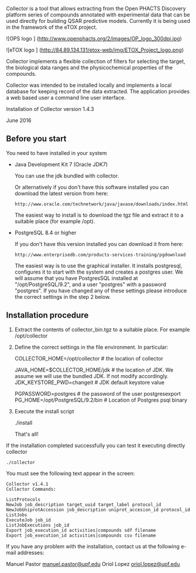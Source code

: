 
Collector is a tool that allows extracting from the Open PHACTS Discovery platform series of compounds annotated with experimental data that can be used directly for building QSAR predictive models. Currently it is being used in the framework of the eTOX project.

![OPS logo ] (http://www.openphacts.org/2/images/OP_logo_300dpi.jpg)

![eTOX logo ] (http://84.89.134.131/etox-web/img/ETOX_Project_logo.png)

Collector implements a flexible collection of filters for selecting the target, the biological data ranges and the physicochemical properties of the compounds.

Collector was intended to be installed locally and implements a local database for keeping record of the data extracted. The application provides a web based user a command line user interface. 

Installation of Collector version 1.4.3

June 2016

Before you start
----------------
You need to have installed in your system

- Java Development Kit 7 (Oracle JDK7)
  
   You can use the jdk bundled with collector.

   Or alternatively if you don't have this software installed you can download the latest version from here:

      http://www.oracle.com/technetwork/java/javase/downloads/index.html

   The easiest way to install is to download the tgz file and extract it to a suitable place (for example /opt).


- PostgreSQL 8.4 or higher

   If you don't have this version installed you can download it from here:

      http://www.enterprisedb.com/products-services-training/pgdownload

   The easiest way is to use the graphical installer. It installs postgresql, configures it to start with the system and creates a postgres user.
   We will assume that you have PostgresSQL installed at "/opt/PostgreSQL/9.2", and a user "postgres" with a password "postgres". 
   If you have changed any of these settings please introduce the correct settings in the step 2 below.


Installation procedure
----------------------

1. Extract the contents of collector_bin.tgz to a suitable place. For example /opt/collector

2. Define the correct settings in the file environment. In particular:

	COLLECTOR_HOME=/opt/collector # the location of collector

	JAVA_HOME=$COLLECTOR_HOME/jdk # the location of JDK. We assume we will use the bundled JDK. If not modify accordingly.
	JDK_KEYSTORE_PWD=changeit # JDK default keystore value
    
	PGPASSWORD=postgres # the password of the user postgresexport
	PG_HOME=/opt/PostgreSQL/9.2/bin # Location of Postgres psql binary

4. Execute the install script

	./install

	That's all!

If the installation completed successfully you can test it executing directly collector

	./collector

You must see the following text appear in the screen:

	Collector v1.4.1
	Collector Commands:

	ListProtocols
	NewJob job_description target_uuid target_label protocol_id
	NewJobUniprotAccession job_description uniprot_accesion_id protocol_id
	ListJobs
	ExecuteJob job_id
	ListJobExecutions job_id
	Export job_execution_id activities|compounds sdf filename
	Export job_execution_id activities|compounds csv filename

If you have any problem with the installation, contact us at the following e-mail addresses:

   Manuel Pastor  manuel.pastor@upf.edu
   Oriol Lopez    oriol.lopez@upf.edu




